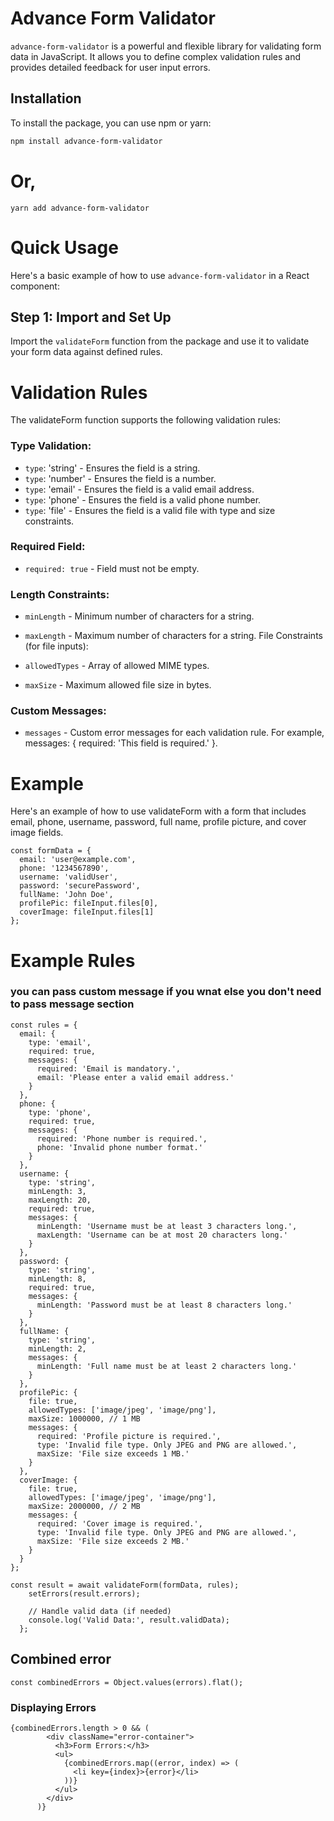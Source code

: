# Advance Form Validator

`advance-form-validator` is a powerful and flexible library for validating form data in JavaScript. It allows you to define complex validation rules and provides detailed feedback for user input errors.

## Installation

To install the package, you can use npm or yarn:

```bash
npm install advance-form-validator
```
# Or,

```
yarn add advance-form-validator
```
# Quick Usage
Here's a basic example of how to use `advance-form-validator` in a React component:

## Step 1: Import and Set Up
Import the `validateForm` function from the package and use it to validate your form data against defined rules.



# Validation Rules
The validateForm function supports the following validation rules:

### Type Validation:

- `type`: 'string' - Ensures the field is a string.
- `type`: 'number' - Ensures the field is a number.
- `type`: 'email' - Ensures the field is a valid email address.
- `type`: 'phone' - Ensures the field is a valid phone number.
- `type`: 'file' - Ensures the field is a valid file with type and size constraints.

### Required Field:

- `required: true` - Field must not be empty.
### Length Constraints:

- `minLength` - Minimum number of characters for a string.
- `maxLength` - Maximum number of characters for a string.
File Constraints (for file inputs):

- `allowedTypes` - Array of allowed MIME types.
- `maxSize` - Maximum allowed file size in bytes.
### Custom Messages:

- `messages` - Custom error messages for each validation rule. For example, messages: { required: 'This field is required.' }.


# Example
Here's an example of how to use validateForm with a form that includes email, phone, username, password, full name, profile picture, and cover image fields.

```
const formData = {
  email: 'user@example.com',
  phone: '1234567890',
  username: 'validUser',
  password: 'securePassword',
  fullName: 'John Doe',
  profilePic: fileInput.files[0],
  coverImage: fileInput.files[1]
};
```

# Example Rules

### you can pass custom message if you wnat else you don't need to pass message section

```
const rules = {
  email: { 
    type: 'email', 
    required: true,
    messages: {
      required: 'Email is mandatory.',
      email: 'Please enter a valid email address.'
    }
  },
  phone: { 
    type: 'phone', 
    required: true,
    messages: {
      required: 'Phone number is required.',
      phone: 'Invalid phone number format.'
    }
  },
  username: { 
    type: 'string', 
    minLength: 3, 
    maxLength: 20, 
    required: true,
    messages: {
      minLength: 'Username must be at least 3 characters long.',
      maxLength: 'Username can be at most 20 characters long.'
    }
  },
  password: { 
    type: 'string', 
    minLength: 8, 
    required: true,
    messages: {
      minLength: 'Password must be at least 8 characters long.'
    }
  },
  fullName: { 
    type: 'string', 
    minLength: 2,
    messages: {
      minLength: 'Full name must be at least 2 characters long.'
    }
  },
  profilePic: { 
    file: true,
    allowedTypes: ['image/jpeg', 'image/png'],
    maxSize: 1000000, // 1 MB
    messages: {
      required: 'Profile picture is required.',
      type: 'Invalid file type. Only JPEG and PNG are allowed.',
      maxSize: 'File size exceeds 1 MB.'
    }
  },
  coverImage: { 
    file: true,
    allowedTypes: ['image/jpeg', 'image/png'],
    maxSize: 2000000, // 2 MB
    messages: {
      required: 'Cover image is required.',
      type: 'Invalid file type. Only JPEG and PNG are allowed.',
      maxSize: 'File size exceeds 2 MB.'
    }
  }
};
```

```
const result = await validateForm(formData, rules);
    setErrors(result.errors);

    // Handle valid data (if needed)
    console.log('Valid Data:', result.validData);
  };
```
## Combined error

```
const combinedErrors = Object.values(errors).flat();
```

### Displaying Errors

```
{combinedErrors.length > 0 && (
        <div className="error-container">
          <h3>Form Errors:</h3>
          <ul>
            {combinedErrors.map((error, index) => (
              <li key={index}>{error}</li>
            ))}
          </ul>
        </div>
      )}
```